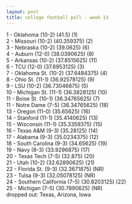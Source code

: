 ```yaml
---
layout: post
title: college football poll - week 13
---
```


1 - Oklahoma (10-2) (41.5) (1) <br/>
2 - Missouri (10-2) (40.359375) (2) <br/>
3 - Nebraska (10-2) (39.0625) (6) <br/>
4 - Auburn (12-0) (38.0390625) (8) <br/>
5 - Arkansas (10-2) (37.8515625) (11) <br/>
6 - TCU (12-0) (37.6953125) (3) <br/>
7 - Oklahoma St. (10-2) (37.6484375) (4) <br/>
8 - Ohio St. (11-1) (36.92578125) (9) <br/>
9 - LSU (10-2) (36.73046875) (5) <br/>
10 - Michigan St. (11-1) (36.3828125) (10) <br/>
11 - Boise St. (10-1) (36.34765625) (7) <br/>
11 - Notre Dame (7-5) (36.34765625) (18) <br/>
13 - Oregon (11-0) (35.65625) (16) <br/>
14 - Stanford (11-1) (35.4140625) (13) <br/>
15 - Wisconsin (11-1) (35.3359375) (15) <br/>
16 - Texas A&M (9-3) (35.28125) (14) <br/>
17 - Alabama (9-3) (35.0234375) (12) <br/>
18 - South Carolina (9-3) (34.65625) (19) <br/>
19 - Navy (8-3) (33.9296875) (17) <br/>
20 - Texas Tech (7-5) (32.875) (20) <br/>
21 - Utah (10-2) (32.62890625) (21) <br/>
22 - Florida St. (9-3) (32.3671875) (NR) <br/>
23 - Tulsa (9-3) (32.05078125) (NR) <br/>
24 - Southern California (7-5) (30.8203125) (22) <br/>
25 - Michigan (7-5) (30.7890625) (NR) <br/>
dropped out: Texas, Arizona, Iowa
